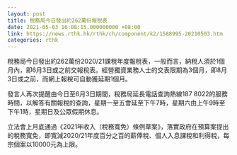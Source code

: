 ```yaml
---
layout: post
title: 稅務局今日發出約262萬份報稅表
date: 2021-05-03 16:08:15.000000000 +08:00
link: https://news.rthk.hk/rthk/ch/component/k2/1588995-20210503.htm
categories: rthk
---
```


稅務局今日發出約262萬份2020/21課稅年度報稅表，一般而言，納稅人須於1個月內，即6月3日或之前交報稅表。經營獨資業務人士的交表限期為3個月，即8月3日或之前，而網上報稅可自動獲延期1個月。

發言人再次提醒由今日至6月3日期間，稅務局延長電話查詢熱線187 8022的服務時間，以解答有關報稅的查詢，星期一至五會延至下午7時，星期六由上午9時至下午1時，星期日及公眾假期休息。

立法會上月底通過《2021年收入（稅務寬免）條例草案》，落實政府在預算案提出的稅務寬免，即寬減2020/21年度百分之百的薪俸稅、個人入息課稅和利得稅，每宗個案以10000元為上限。
